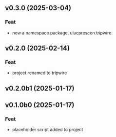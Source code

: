 ## v0.3.0 (2025-03-04)

### Feat

- now a namespace package, uiucprescon.tripwire

## v0.2.0 (2025-02-14)

### Feat

- project renamed to tripwire

## v0.2.0b1 (2025-01-17)

## v0.1.0b0 (2025-01-17)

### Feat

- placeholder script added to project

